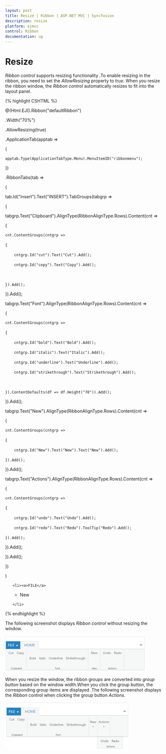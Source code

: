 ```yaml
---
layout: post
title: Resize | Ribbon | ASP.NET MVC | Syncfusion
description: resize 
platform: ejmvc
control: Ribbon
documentation: ug
---
```


# Resize 

_Ribbon control_ supports resizing functionality .To enable resizing in the ribbon, you need to set the _AllowResizing_ property to _true_. When you resize the ribbon window, the _Ribbon control_ automatically resizes to fit into the layout panel. 



{% highlight CSHTML %}

@(Html.EJ().Ribbon("defaultRibbon")

.Width("70%")

.AllowResizing(true)


.ApplicationTab(apptab =>

{

	apptab.Type(ApplicationTabType.Menu).MenuItemID("ribbonmenu");


})

.RibbonTabs(tab =>

{

tab.Id("insert").Text("INSERT").TabGroups(tabgrp =>

{

tabgrp.Text("Clipboard").AlignType(RibbonAlignType.Rows).Content(cnt =>

{

	cnt.ContentGroups(cntgrp =>

	{

		cntgrp.Id("cut").Text("Cut").Add();

		cntgrp.Id("copy").Text("Copy").Add();



	}).Add();

}).Add();

tabgrp.Text("Font").AlignType(RibbonAlignType.Rows).Content(cnt =>

{

	cnt.ContentGroups(cntgrp =>

	{

		cntgrp.Id("bold").Text("Bold").Add();

		cntgrp.Id("italic").Text("Italic").Add();

		cntgrp.Id("underline").Text("Underline").Add();

		cntgrp.Id("strikethrough").Text("Strikethrough").Add();



	}).ContentDefaults(df => df.Height("70")).Add();

}).Add();

tabgrp.Text("New").AlignType(RibbonAlignType.Rows).Content(cnt =>

{

	cnt.ContentGroups(cntgrp =>

	{

		cntgrp.Id("New").Text("New").Text("New").Add();

	}).Add();



}).Add();

tabgrp.Text("Actions").AlignType(RibbonAlignType.Rows).Content(cnt =>

{

	cnt.ContentGroups(cntgrp =>

	{

		cntgrp.Id("undo").Text("Undo").Add();

		cntgrp.Id("redo").Text("Redo").ToolTip("Redo").Add();

	}).Add();

}).Add();



}).Add();

})

)

<ul id="ribbonmenu">

	<li><a>FILE</a>

 <ul><li><a>New</a></li></ul>

	</li>

</ul>



{% endhighlight %}

The following screenshot displays _Ribbon control_ without resizing the window.

![](Resize_images/Resize_img1.png)



When you resize the window, the ribbon groups are converted  into _group button_ based on the window width.When you click the group button, the corresponding group items are displayed .The following screenshot displays the _Ribbon_ control when  clicking the group button _Actions_.



![](Resize_images/Resize_img2.png)



